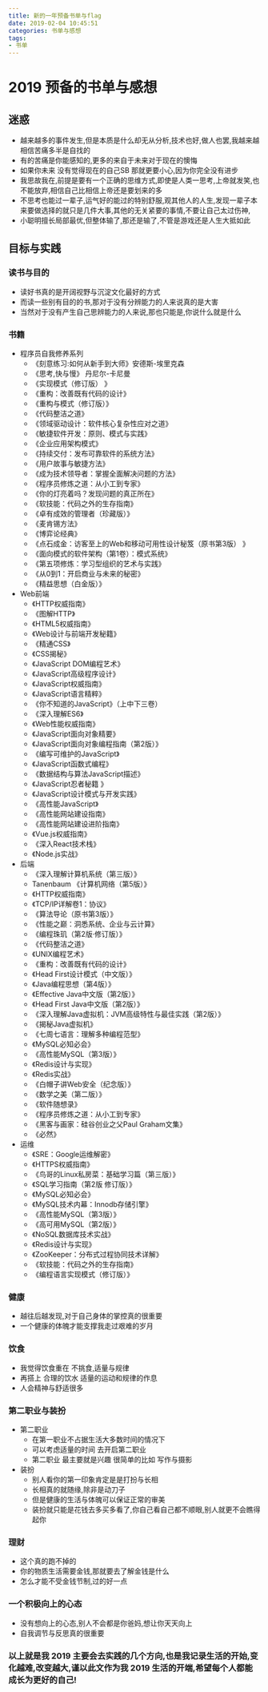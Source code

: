 ```yaml
---
title: 新的一年预备书单与flag
date: 2019-02-04 10:45:51
categories: 书单与感想
tags:
- 书单
---
```

# 2019 预备的书单与感想
## 迷惑
  - 越来越多的事件发生,但是本质是什么却无从分析,技术也好,做人也罢,我越来越相信苦痛多半是自找的
  - 有的苦痛是你能感知的,更多的来自于未来对于现在的懊悔
  - 如果你未来 没有觉得现在的自己SB 那就更要小心,因为你完全没有进步
  - 我思故我在,前提是要有一个正确的思维方式,即使是人类一思考,上帝就发笑,也不能放弃,相信自己比相信上帝还是要划来的多
  - 不思考也能过一辈子,运气好的能过的特别舒服,观其他人的人生,发现一辈子本来要做选择的就只是几件大事,其他的无关紧要的事情,不要让自己太过伤神,
  - 小聪明擅长局部最优,但整体输了,那还是输了,不管是游戏还是人生大抵如此

##  目标与实践
### 读书与目的
  - 读好书真的是开阔视野与沉淀文化最好的方式
  - 而读一些别有目的的书,那对于没有分辨能力的人来说真的是大害
  - 当然对于没有产生自己思辨能力的人来说,那也只能是,你说什么就是什么
### 书籍
  - 程序员自我修养系列
    - 《刻意练习:如何从新手到大师》安德斯-埃里克森
    - 《思考,快与慢》 丹尼尔-卡尼曼
    - 《实现模式（修订版） 》
    - 《重构：改善既有代码的设计》
    - 《重构与模式（修订版）》
    - 《代码整洁之道》
    - 《领域驱动设计：软件核心复杂性应对之道》
    - 《敏捷软件开发：原则、模式与实践》
    - 《企业应用架构模式》
    - 《持续交付：发布可靠软件的系统方法》
    - 《用户故事与敏捷方法》
    - 《成为技术领导者：掌握全面解决问题的方法》
    - 《程序员修炼之道：从小工到专家》
    - 《你的灯亮着吗？发现问题的真正所在》
    - 《软技能：代码之外的生存指南》
    - 《卓有成效的管理者（珍藏版）》
    - 《麦肯锡方法》
    - 《博弈论经典》
    - 《点石成金：访客至上的Web和移动可用性设计秘笈（原书第3版） 》
    - 《面向模式的软件架构（第1卷）：模式系统》
    - 《第五项修炼：学习型组织的艺术与实践》
    - 《从0到1：开启商业与未来的秘密》
    - 《精益思想（白金版）》
  - Web前端
    - 《HTTP权威指南》
    - 《图解HTTP》
    - 《HTML5权威指南》
    - 《Web设计与前端开发秘籍》
    - 《精通CSS》
    - 《CSS揭秘》
    - 《JavaScript DOM编程艺术》
    - 《JavaScript高级程序设计》
    - 《JavaScript权威指南》
    - 《JavaScript语言精粹》
    - 《你不知道的JavaScript》（上中下三卷）
    - 《深入理解ES6》
    - 《Web性能权威指南》
    - 《JavaScript面向对象精要》
    - 《JavaScript面向对象编程指南（第2版）》
    - 《编写可维护的JavaScript》
    - 《JavaScript函数式编程》
    - 《数据结构与算法JavaScript描述》
    - 《JavaScript忍者秘籍 》
    - 《JavaScript设计模式与开发实践》
    - 《高性能JavaScript》
    - 《高性能网站建设指南》
    - 《高性能网站建设进阶指南》
    - 《Vue.js权威指南》
    - 《深入React技术栈》
    - 《Node.js实战》
  - 后端
    - 《深入理解计算机系统（第三版）》
    - Tanenbaum 《计算机网络（第5版）》
    - 《HTTP权威指南》
    - 《TCP/IP详解卷1：协议》
    - 《算法导论（原书第3版）》
    - 《性能之巅：洞悉系统、企业与云计算》
    - 《编程珠玑（第2版·修订版）》
    - 《代码整洁之道》
    - 《UNIX编程艺术》
    - 《重构：改善既有代码的设计》
    - 《Head First设计模式（中文版）》
    - 《Java编程思想（第4版）》
    - 《Effective Java中文版（第2版）》
    - 《Head First Java中文版（第2版）》
    - 《深入理解Java虚拟机：JVM高级特性与最佳实践（第2版）》
    - 《揭秘Java虚拟机》
    - 《七周七语言：理解多种编程范型》
    - 《MySQL必知必会》
    - 《高性能MySQL（第3版）》
    - 《Redis设计与实现》
    - 《Redis实战》
    - 《白帽子讲Web安全（纪念版）》
    - 《数学之美（第二版）》
    - 《软件随想录》
    - 《程序员修炼之道：从小工到专家》
    - 《黑客与画家：硅谷创业之父Paul Graham文集》
    - 《必然》
  - 运维
    - 《SRE：Google运维解密》
    - 《HTTPS权威指南》
    - 《鸟哥的Linux私房菜：基础学习篇（第三版）》
    - 《SQL学习指南（第2版 修订版）》
    - 《MySQL必知必会》
    - 《MySQL技术内幕：Innodb存储引擎》
    - 《高性能MySQL（第3版）》
    - 《高可用MySQL（第2版）》
    - 《NoSQL数据库技术实战》
    - 《Redis设计与实现》
    - 《ZooKeeper：分布式过程协同技术详解》
    - 《软技能：代码之外的生存指南》
    - 《编程语言实现模式（修订版）》
### 健康
  - 越往后越发现,对于自己身体的掌控真的很重要
  - 一个健康的体魄才能支撑我走过艰难的岁月
### 饮食
  - 我觉得饮食重在 不挑食,适量与规律 
  - 再搭上 合理的饮水 适量的运动和规律的作息
  - 人会精神与舒适很多
### 第二职业与装扮
  - 第二职业
    - 在第一职业不占据生活大多数时间的情况下
    - 可以考虑适量的时间 去开启第二职业
    - 第二职业 最主要就是兴趣 很简单的比如 写作与摄影
  - 装扮
    - 别人看你的第一印象肯定是是打扮与长相
    - 长相真的就随缘,除非是动刀子
    - 但是健康的生活与体魄可以保证正常的审美
    - 装扮就只能是花钱去多买多看了,你自己看自己都不顺眼,别人就更不会瞧得起你
### 理财
  - 这个真的跑不掉的
  - 你的物质生活需要金钱,那就要去了解金钱是什么
  - 怎么才能不受金钱节制,过的好一点
### 一个积极向上的心态
  - 没有想向上的心态,别人不会都是你爸妈,想让你天天向上
  - 自我调节与反思真的很重要
### 以上就是我 2019 主要会去实践的几个方向,也是我记录生活的开始,变化越难,改变越大,谨以此文作为我 2019 生活的开端,希望每个人都能成长为更好的自己!